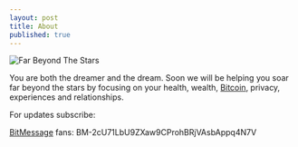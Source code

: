 ```yaml
---
layout: post
title: About
published: true
---
```

<p>
<img src="http://www.farbeyondthestars.com/images/farbeyondthestars.jpg" alt="Far Beyond The Stars">
<p>
You are both the dreamer and the dream. Soon we will be helping you soar far beyond the stars by focusing on your health, wealth, <a href="http://www.bitcoin.kn">Bitcoin</a>, privacy, experiences and relationships.
<p>
For updates subscribe:
<p>
<a href="https://bitmessage.org/wiki/Main_Page">BitMessage</a> fans: BM-2cU71LbU9ZXaw9CProhBRjVAsbAppq4N7V
<p>
<script type="text/javascript" src="http://forms.aweber.com/form/12/65317412.js"></script>

